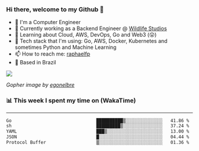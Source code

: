 ### Hi there, welcome to my Github 👋

- 📖 I'm a Computer Engineer
- 🔭 Currently working as a Backend Engineer @ [Wildlife Studios](https://wildlifestudios.com/)
- 🌱 Learning about Cloud, AWS, DevOps, Go and Web3 (😲)
- 🚀 Tech stack that I'm using: Go, AWS, Docker, Kubernetes and sometimes Python and Machine Learning
- 📫 How to reach me: [raphaelfp](https://linkedin.com/in/raphaelfp)
- 🏡 Based in Brazil

![](https://github.com/raphaelfp/gophers/blob/master/.thumb/animation/morning-coffee-3x.gif)

*Gopher image by [egonelbre](https://github.com/egonelbre/)*

### 📊 This week I spent my time on (WakaTime)

---

<!--START_SECTION:waka-->

```txt
Go                                ██████████▒░░░░░░░░░░░░░░   41.86 %
sh                                █████████▒░░░░░░░░░░░░░░░   37.24 %
YAML                              ███▒░░░░░░░░░░░░░░░░░░░░░   13.00 %
JSON                              █░░░░░░░░░░░░░░░░░░░░░░░░   04.44 %
Protocol Buffer                   ▒░░░░░░░░░░░░░░░░░░░░░░░░   01.36 %
```

<!--END_SECTION:waka-->
